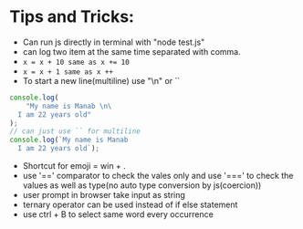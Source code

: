 # Tips and Tricks:

- Can run js directly in terminal with "node test.js"
- can log two item at the same time separated with comma.
- `x = x + 10 same as x += 10`
- `x = x + 1 same as x ++`
- To start a new line(multiline) use "\n\" or ``

```javascript
console.log(
	"My name is Manab \n\
  I am 22 years old"
);
// can just use `` for multiline
console.log(`My name is Manab
  I am 22 years old`);
```

- Shortcut for emoji = win + .
- use '==' comparator to check the vales only and use '===' to check the values as well as type(no auto type conversion by js(coercion))
- user prompt in browser take input as string
- ternary operator can be used instead of if else statement
- use ctrl + B to select same word every occurrence

